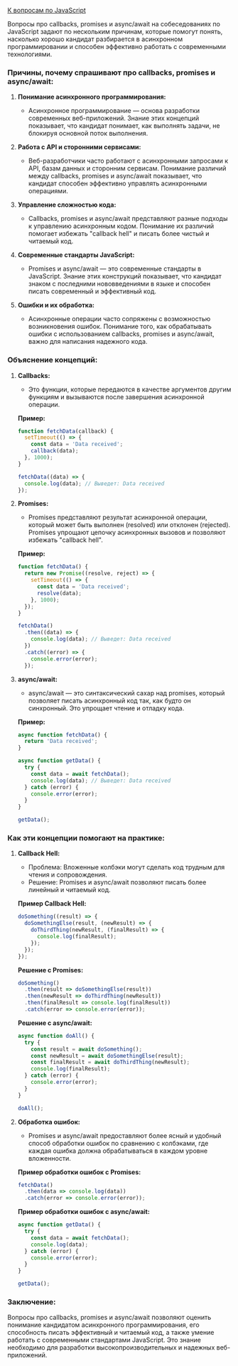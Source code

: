[К вопросам по JavaScript](..%2Fmy_work_questions.md)


Вопросы про callbacks, promises и async/await на собеседованиях по JavaScript задают по нескольким причинам, которые помогут понять, насколько хорошо кандидат разбирается в асинхронном программировании и способен эффективно работать с современными технологиями.

### Причины, почему спрашивают про callbacks, promises и async/await:

1. **Понимание асинхронного программирования:**
    - Асинхронное программирование — основа разработки современных веб-приложений. Знание этих концепций показывает, что кандидат понимает, как выполнять задачи, не блокируя основной поток выполнения.

2. **Работа с API и сторонними сервисами:**
    - Веб-разработчики часто работают с асинхронными запросами к API, базам данных и сторонним сервисам. Понимание различий между callbacks, promises и async/await показывает, что кандидат способен эффективно управлять асинхронными операциями.

3. **Управление сложностью кода:**
    - Callbacks, promises и async/await представляют разные подходы к управлению асинхронным кодом. Понимание их различий помогает избежать "callback hell" и писать более чистый и читаемый код.

4. **Современные стандарты JavaScript:**
    - Promises и async/await — это современные стандарты в JavaScript. Знание этих конструкций показывает, что кандидат знаком с последними нововведениями в языке и способен писать современный и эффективный код.

5. **Ошибки и их обработка:**
    - Асинхронные операции часто сопряжены с возможностью возникновения ошибок. Понимание того, как обрабатывать ошибки с использованием callbacks, promises и async/await, важно для написания надежного кода.

### Объяснение концепций:

1. **Callbacks:**
    - Это функции, которые передаются в качестве аргументов другим функциям и вызываются после завершения асинхронной операции.

   **Пример:**
   ```javascript
   function fetchData(callback) {
     setTimeout(() => {
       const data = 'Data received';
       callback(data);
     }, 1000);
   }

   fetchData((data) => {
     console.log(data); // Выведет: Data received
   });
   ```

2. **Promises:**
    - Promises представляют результат асинхронной операции, который может быть выполнен (resolved) или отклонен (rejected). Promises упрощают цепочку асинхронных вызовов и позволяют избежать "callback hell".

   **Пример:**
   ```javascript
   function fetchData() {
     return new Promise((resolve, reject) => {
       setTimeout(() => {
         const data = 'Data received';
         resolve(data);
       }, 1000);
     });
   }

   fetchData()
     .then((data) => {
       console.log(data); // Выведет: Data received
     })
     .catch((error) => {
       console.error(error);
     });
   ```

3. **async/await:**
    - async/await — это синтаксический сахар над promises, который позволяет писать асинхронный код так, как будто он синхронный. Это упрощает чтение и отладку кода.

   **Пример:**
   ```javascript
   async function fetchData() {
     return 'Data received';
   }

   async function getData() {
     try {
       const data = await fetchData();
       console.log(data); // Выведет: Data received
     } catch (error) {
       console.error(error);
     }
   }

   getData();
   ```

### Как эти концепции помогают на практике:

1. **Callback Hell:**
    - Проблема: Вложенные колбэки могут сделать код трудным для чтения и сопровождения.
    - Решение: Promises и async/await позволяют писать более линейный и читаемый код.

   **Пример Callback Hell:**
   ```javascript
   doSomething((result) => {
     doSomethingElse(result, (newResult) => {
       doThirdThing(newResult, (finalResult) => {
         console.log(finalResult);
       });
     });
   });
   ```

   **Решение с Promises:**
   ```javascript
   doSomething()
     .then(result => doSomethingElse(result))
     .then(newResult => doThirdThing(newResult))
     .then(finalResult => console.log(finalResult))
     .catch(error => console.error(error));
   ```

   **Решение с async/await:**
   ```javascript
   async function doAll() {
     try {
       const result = await doSomething();
       const newResult = await doSomethingElse(result);
       const finalResult = await doThirdThing(newResult);
       console.log(finalResult);
     } catch (error) {
       console.error(error);
     }
   }

   doAll();
   ```

2. **Обработка ошибок:**
    - Promises и async/await предоставляют более ясный и удобный способ обработки ошибок по сравнению с колбэками, где каждая ошибка должна обрабатываться в каждом уровне вложенности.

   **Пример обработки ошибок с Promises:**
   ```javascript
   fetchData()
     .then(data => console.log(data))
     .catch(error => console.error(error));
   ```

   **Пример обработки ошибок с async/await:**
   ```javascript
   async function getData() {
     try {
       const data = await fetchData();
       console.log(data);
     } catch (error) {
       console.error(error);
     }
   }

   getData();
   ```

### Заключение:

Вопросы про callbacks, promises и async/await позволяют оценить понимание кандидатом асинхронного программирования, его способность писать эффективный и читаемый код, а также умение работать с современными стандартами JavaScript. Это знание необходимо для разработки высокопроизводительных и надежных веб-приложений.